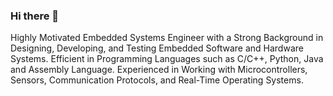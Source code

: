 ### Hi there 👋

<!--
**MohamedOsamaa2025/MohamedOsamaa2025** is a ✨ _special_ ✨ repository because its `README.md` (this file) appears on your GitHub profile.

Here are some ideas to get you started:

- 🔭 I’m currently working on ...
- 🌱 I’m currently learning ...
- 👯 I’m looking to collaborate on ...
- 🤔 I’m looking for help with ...
- 💬 Ask me about ...
- 📫 How to reach me: ...
- 😄 Pronouns: ...
- ⚡ Fun fact: ...
-->


Highly Motivated Embedded Systems Engineer with a Strong Background in Designing, Developing, and Testing Embedded Software and Hardware Systems. Efficient in Programming Languages such as C/C++, Python, Java and Assembly Language. Experienced in Working with Microcontrollers, Sensors, Communication Protocols, and Real-Time Operating Systems.
